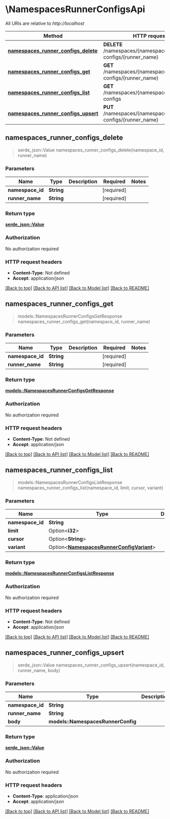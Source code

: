 # \NamespacesRunnerConfigsApi

All URIs are relative to *http://localhost*

Method | HTTP request | Description
------------- | ------------- | -------------
[**namespaces_runner_configs_delete**](NamespacesRunnerConfigsApi.md#namespaces_runner_configs_delete) | **DELETE** /namespaces/{namespace_id}/runner-configs/{runner_name} | 
[**namespaces_runner_configs_get**](NamespacesRunnerConfigsApi.md#namespaces_runner_configs_get) | **GET** /namespaces/{namespace_id}/runner-configs/{runner_name} | 
[**namespaces_runner_configs_list**](NamespacesRunnerConfigsApi.md#namespaces_runner_configs_list) | **GET** /namespaces/{namespace_id}/runner-configs | 
[**namespaces_runner_configs_upsert**](NamespacesRunnerConfigsApi.md#namespaces_runner_configs_upsert) | **PUT** /namespaces/{namespace_id}/runner-configs/{runner_name} | 



## namespaces_runner_configs_delete

> serde_json::Value namespaces_runner_configs_delete(namespace_id, runner_name)


### Parameters


Name | Type | Description  | Required | Notes
------------- | ------------- | ------------- | ------------- | -------------
**namespace_id** | **String** |  | [required] |
**runner_name** | **String** |  | [required] |

### Return type

[**serde_json::Value**](serde_json::Value.md)

### Authorization

No authorization required

### HTTP request headers

- **Content-Type**: Not defined
- **Accept**: application/json

[[Back to top]](#) [[Back to API list]](../README.md#documentation-for-api-endpoints) [[Back to Model list]](../README.md#documentation-for-models) [[Back to README]](../README.md)


## namespaces_runner_configs_get

> models::NamespacesRunnerConfigsGetResponse namespaces_runner_configs_get(namespace_id, runner_name)


### Parameters


Name | Type | Description  | Required | Notes
------------- | ------------- | ------------- | ------------- | -------------
**namespace_id** | **String** |  | [required] |
**runner_name** | **String** |  | [required] |

### Return type

[**models::NamespacesRunnerConfigsGetResponse**](NamespacesRunnerConfigsGetResponse.md)

### Authorization

No authorization required

### HTTP request headers

- **Content-Type**: Not defined
- **Accept**: application/json

[[Back to top]](#) [[Back to API list]](../README.md#documentation-for-api-endpoints) [[Back to Model list]](../README.md#documentation-for-models) [[Back to README]](../README.md)


## namespaces_runner_configs_list

> models::NamespacesRunnerConfigsListResponse namespaces_runner_configs_list(namespace_id, limit, cursor, variant)


### Parameters


Name | Type | Description  | Required | Notes
------------- | ------------- | ------------- | ------------- | -------------
**namespace_id** | **String** |  | [required] |
**limit** | Option<**i32**> |  |  |
**cursor** | Option<**String**> |  |  |
**variant** | Option<[**NamespacesRunnerConfigVariant**](.md)> |  |  |

### Return type

[**models::NamespacesRunnerConfigsListResponse**](NamespacesRunnerConfigsListResponse.md)

### Authorization

No authorization required

### HTTP request headers

- **Content-Type**: Not defined
- **Accept**: application/json

[[Back to top]](#) [[Back to API list]](../README.md#documentation-for-api-endpoints) [[Back to Model list]](../README.md#documentation-for-models) [[Back to README]](../README.md)


## namespaces_runner_configs_upsert

> serde_json::Value namespaces_runner_configs_upsert(namespace_id, runner_name, body)


### Parameters


Name | Type | Description  | Required | Notes
------------- | ------------- | ------------- | ------------- | -------------
**namespace_id** | **String** |  | [required] |
**runner_name** | **String** |  | [required] |
**body** | **models::NamespacesRunnerConfig** |  | [required] |

### Return type

[**serde_json::Value**](serde_json::Value.md)

### Authorization

No authorization required

### HTTP request headers

- **Content-Type**: application/json
- **Accept**: application/json

[[Back to top]](#) [[Back to API list]](../README.md#documentation-for-api-endpoints) [[Back to Model list]](../README.md#documentation-for-models) [[Back to README]](../README.md)

